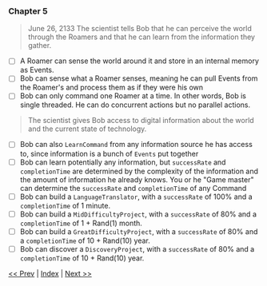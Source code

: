 ### Chapter 5

> June 26, 2133
> The scientist tells Bob that he can perceive the world through the Roamers and that he can learn from the information they gather.

- [ ] A Roamer can sense the world around it and store in an internal memory as Events.
- [ ] Bob can sense what a Roamer senses, meaning he can pull Events from the Roamer's and process them as if they were his own
- [ ] Bob can only command one Roamer at a time. In other words, Bob is single threaded. He can do concurrent actions but no parallel actions.

> The scientist gives Bob access to digital information about the world and the current state of technology.

- [ ] Bob can also `LearnCommand` from any information source he has access to, since information is a bunch of `Events` put together
- [ ] Bob can learn potentially any information, but `successRate` and `completionTime` are determined by the complexity of the information and the amount of information he already knows. You or he "Game master" can determine the `successRate` and `completionTime` of any Command
- [ ] Bob can build a `LanguageTranslator`, with a `successRate` of 100% and a `completionTime` of 1 minute.
- [ ] Bob can build a `MidDifficultyProject`, with a `successRate` of 80% and a `completionTime` of 1 + Rand(1) month.
- [ ] Bob can build a `GreatDifficultyProject`, with a `successRate` of 80% and a `completionTime` of 10 + Rand(10) year.
- [ ] Bob can discover a `DiscoveryProject`, with a `successRate` of 80% and a `completionTime` of 10 + Rand(10) year.

[<< Prev](./chapter_4.md) | [Index](../README.md) | [Next >>](./chapter_6.md)

